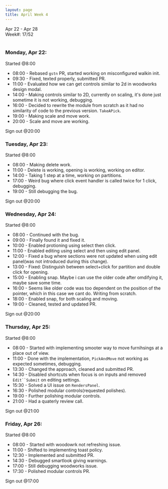 ```yaml
---
layout: page
title: April Week 4
---
```


Apr 22 - Apr 28<br>
Week#: 17/52<br><br>


### Monday, Apr 22:

Started @8:00

- 08:00 - Rebased `gstn` PR, started working on misconfigured walkin init.
- 09:30 - Fixed, texted properly, submitted PR.
- 11:00 - Evaluated how we can get controls similar to 2d in woodworks design modal.
- 14:00 - Making controls similar to 2D, currently on scaling, it's done just sometime it is not working, debugging.
- 16:00 - Decided to rewrite the module from scratch as it had no similarity of code to the previous version. `TakeAPick`.
- 19:00 - Making scale and move work.
- 20:00 - Scale and move are working.

Sign out @20:00

### Tuesday, Apr 23:

Started @8:00

- 08:00 - Making delete work.
- 11:00 - Delete is working, opening is working, working on editor.
- 14:00 - Taking 1 step at a time, working on partitions.
- 17:00 - Weird bug where click event handler is  called twice for 1 click, debugging.
- 19:00 - Still debugging the bug.

Sign out @20:00

### Wednesday, Apr 24:

Started @8:00

- 08:00 - Continued with the bug.
- 09:00 - Finally found it and fixed it.
- 10:00 - Enabled protioning using select then click.
- 11:00 - Enabled editing using select and then using edit panel.
- 12:00 - Fixed a bug where sections were not updated when using edit panel(was not introduced during this change).
- 13:00 - Fixed: Distinguish between select+click for partition and double click for opening.
- 15:00 - Enabling snap. Maybe i can use the older code after omdifying it, maybe save some time.
- 16:00 - Seems like older code was too dependent on the position of the pointer, which in this case we cant do. Writing from scratch.
- 18:00 - Enabled snap, for both scaling and moving.
- 19:00 - Cleaned, tested and updated PR.

Sign out @20:00

### Thursday, Apr 25:

Started @8:00

- 08:00 - Started with implementing smooter way to move furnihsings at a place out of view.
- 11:00 - Done with the implementation, `PickAndMove` not working as expected sometimes, debugging.
- 13:30 - Changed the approach, cleaned and submitted PR.
- 14:30 - Disabled shortcuts when focus is on inputs and removed `Edit``Submit` on editing settings.
- 15:30 - Solved a UI issue on `RendersPanel`.
- 16:30 - Polished modular controls(requested polishes).
- 19:00 - Further polishing modular controls.
- 21:00 - Had a quaterly review call.

Sign out @21:00

### Friday, Apr 26:

Started @8:00

- 08:00 - Started with woodowrk not refreshing issue.
- 11:00 - Shifted to implementing toast policy.
- 12:30 - Implemented and submitted PR.
- 14:30 - Debugged smartlook giving warnings.
- 17:00 - Still debugging woodworks issue.
- 17:30 - Polished modular controls PR.

Sign out @17:00
